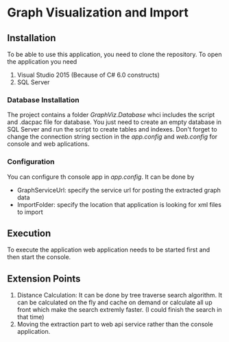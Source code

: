 # Graph Visualization and Import

## Installation
To be able to use this application, you need to clone the repository. To open the application you need

1. Visual Studio 2015 (Because of C# 6.0 constructs)
2. SQL Server


### Database Installation
The project contains a folder *GraphViz.Database* whci includes the script and .dacpac file for database. 
You just need to create an empty database in SQL Server and run the script to create tables and indexes. Don't forget to change the connection string section in the *app.config* and *web.config* for console and web aplications.

### Configuration
You can configure th console app in *app.config*. It can be done by

* GraphServiceUrl: specify the service url for posting the extracted graph data
* ImportFolder: specify the location that application is looking for xml files to import 

## Execution
To execute the application web application needs to be started first and then start the console.

## Extension Points

1. Distance Calculation: It can be done by tree traverse search algorithm. It can be calculated on the fly and cache on demand or calculate all up front which make the search extremly faster. (I could finish the search in that time)
2. Moving the extraction part to web api service rather than the console application.



